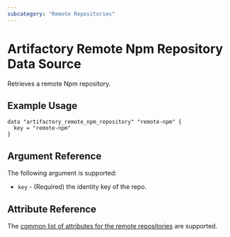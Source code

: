 ```yaml
---
subcategory: "Remote Repositories"
---
```

# Artifactory Remote Npm Repository Data Source

Retrieves a remote Npm repository.

## Example Usage

```hcl
data "artifactory_remote_npm_repository" "remote-npm" {
  key = "remote-npm"
}
```

## Argument Reference

The following argument is supported:

* `key` - (Required) the identity key of the repo.

## Attribute Reference

The [common list of attributes for the remote repositories](remote.md) are supported.